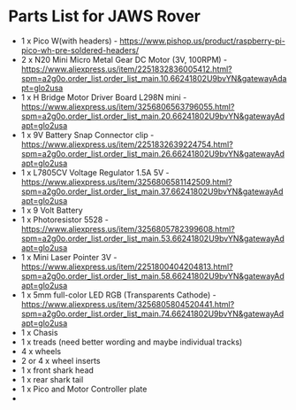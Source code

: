 # Parts List for JAWS Rover

- 1 x Pico W(with headers) - https://www.pishop.us/product/raspberry-pi-pico-wh-pre-soldered-headers/
- 2 x N20 Mini Micro Metal Gear DC Motor (3V, 100RPM) - https://www.aliexpress.us/item/2251832836005412.html?spm=a2g0o.order_list.order_list_main.10.66241802U9bvYN&gatewayAdapt=glo2usa
- 1 x H Bridge Motor Driver Board L298N mini - https://www.aliexpress.us/item/3256806563796055.html?spm=a2g0o.order_list.order_list_main.20.66241802U9bvYN&gatewayAdapt=glo2usa
- 1 x 9V Battery Snap Connector clip - https://www.aliexpress.us/item/2251832639224754.html?spm=a2g0o.order_list.order_list_main.26.66241802U9bvYN&gatewayAdapt=glo2usa
- 1 x L7805CV Voltage Regulator 1.5A 5V - https://www.aliexpress.us/item/3256806581142509.html?spm=a2g0o.order_list.order_list_main.37.66241802U9bvYN&gatewayAdapt=glo2usa
- 1 x 9 Volt Battery
- 1 x Photoresistor 5528 - https://www.aliexpress.us/item/3256805782399608.html?spm=a2g0o.order_list.order_list_main.53.66241802U9bvYN&gatewayAdapt=glo2usa
- 1 x Mini Laser Pointer 3V - https://www.aliexpress.us/item/2251800404204813.html?spm=a2g0o.order_list.order_list_main.58.66241802U9bvYN&gatewayAdapt=glo2usa
- 1 x 5mm full-color LED RGB (Transparents Cathode) - https://www.aliexpress.us/item/3256805804520441.html?spm=a2g0o.order_list.order_list_main.74.66241802U9bvYN&gatewayAdapt=glo2usa
- 1 x Chasis
- 1 x treads (need better wording and maybe individual tracks)
- 4 x wheels
- 2 or 4 x wheel inserts
- 1 x front shark head
- 1 x rear shark tail
- 1 x Pico and Motor Controller plate
- 
